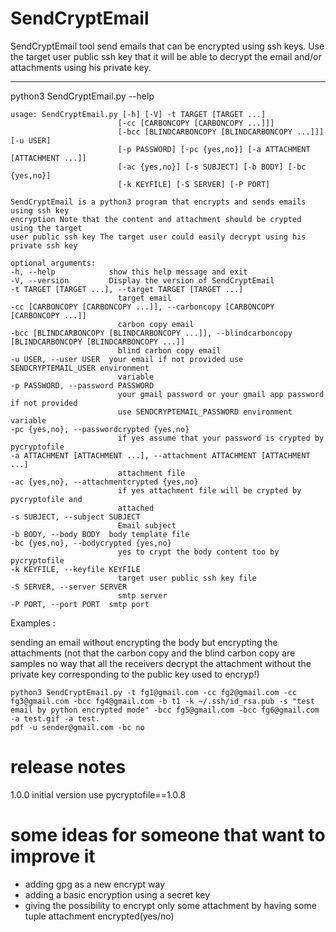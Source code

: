 # SendCryptEmail

SendCryptEmail tool send emails that can be encrypted using ssh keys.
Use the target user public ssh key that it will be able to decrypt the email and/or attachments using his private key.

---

python3 SendCryptEmail.py --help

    usage: SendCryptEmail.py [-h] [-V] -t TARGET [TARGET ...]
                            [-cc [CARBONCOPY [CARBONCOPY ...]]]
                            [-bcc [BLINDCARBONCOPY [BLINDCARBONCOPY ...]]] [-u USER]
                            [-p PASSWORD] [-pc {yes,no}] [-a ATTACHMENT [ATTACHMENT ...]]
                            [-ac {yes,no}] [-s SUBJECT] [-b BODY] [-bc {yes,no}]
                            [-k KEYFILE] [-S SERVER] [-P PORT]

    SendCryptEmail is a python3 program that encrypts and sends emails using ssh key
    encryption Note that the content and attachment should be crypted using the target
    user public ssh key The target user could easily decrypt using his private ssh key

    optional arguments:
    -h, --help            show this help message and exit
    -V, --version         Display the version of SendCryptEmail
    -t TARGET [TARGET ...], --target TARGET [TARGET ...]
                            target email
    -cc [CARBONCOPY [CARBONCOPY ...]], --carboncopy [CARBONCOPY [CARBONCOPY ...]]
                            carbon copy email
    -bcc [BLINDCARBONCOPY [BLINDCARBONCOPY ...]], --blindcarboncopy [BLINDCARBONCOPY [BLINDCARBONCOPY ...]]
                            blind carbon copy email
    -u USER, --user USER  your email if not provided use SENDCRYPTEMAIL_USER environment
                            variable
    -p PASSWORD, --password PASSWORD
                            your gmail password or your gmail app password if not provided
                            use SENDCRYPTEMAIL_PASSWORD environment variable
    -pc {yes,no}, --passwordcrypted {yes,no}
                            if yes assume that your password is crypted by pycryptofile
    -a ATTACHMENT [ATTACHMENT ...], --attachment ATTACHMENT [ATTACHMENT ...]
                            attachment file
    -ac {yes,no}, --attachmentcrypted {yes,no}
                            if yes attachment file will be crypted by pycryptofile and
                            attached
    -s SUBJECT, --subject SUBJECT
                            Email subject
    -b BODY, --body BODY  body template file
    -bc {yes,no}, --bodycrypted {yes,no}
                            yes to crypt the body content too by pycryptofile
    -k KEYFILE, --keyfile KEYFILE
                            target user public ssh key file
    -S SERVER, --server SERVER
                            smtp server
    -P PORT, --port PORT  smtp port

Examples :

sending an email without encrypting the body but encrypting the attachments (not that the carbon copy and the blind carbon copy are samples no way that all the receivers decrypt the attachment without the private key corresponding to the public key used to encryp!)

    python3 SendCryptEmail.py -t fg1@gmail.com -cc fg2@gmail.com -cc fg3@gmail.com -bcc fg4@gmail.com -b t1 -k ~/.ssh/id_rsa.pub -s "test email by python encrypted mode" -bcc fg5@gmail.com -bcc fg6@gmail.com -a test.gif -a test.
    pdf -u sender@gmail.com -bc no

# release notes

1.0.0 initial version use pycryptofile==1.0.8

# some ideas for someone that want to improve it

- adding gpg as a new encrypt way
- adding a basic encryption using a secret key
- giving the possibility to encrypt only some attachment by having some tuple attachment encrypted(yes/no)
